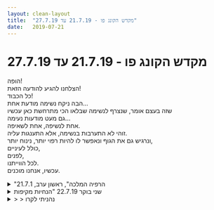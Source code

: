 ```yaml
---
layout: clean-layout
title:  "מקדש הקונג פו - 21.7.19 עד 27.7.19"
date:   2019-07-21
---
```

# מקדש הקונג פו - 21.7.19 עד 27.7.19 
הופה!<br> הצלחנו להגיע להודעה הזאת!<br> כל הכבוד!<br> הבה ניקח נשימה מודעת אחת...<br> שזה בעצם אומר, שנצרף לנשימה שבלאו הכי מתרחשת כאן עכשיו<br> גם מעט מודעות נעימה...<br> אחת לנשיפה, אחת לשאיפה.<br> זוהי לא התערבות בנשימה, אלא התענגות עליה.<br> ונרגיש גם את הגוף ונאפשר לו להיות רפוי יותר, נינוח יותר,<br> כולל לעיניים,<br> לפנים,<br> לכל הווייתנו.<br> עכשיו, אנחנו מוכנים.

<details>
                    <summary>"הרפיה המלכה", ראשון ערב, 21.7.1</summary>
                    השיעור שלי הפעם התקיים באזור &quot;הבריכה השקועה&quot;. התחיל בסביבות 19:30 וכלל:<br> <br> שיחה קצרה עם קרן ועבודה משותפת לשיפור הראיה.<br> תרגילי גמישות.<br> שיחה עם דניאל.<br> <br> עבודה משותפת עם בועז, יניב וריב:<br> סבב סיפורים עם זווית של סיבוך לעומת פשטות - משהו מהחיים שלי, איך סיבכתי / יכולתי לסבך אותו ואיך זה כשאני תופש את זה בפשטות.<br> <br> המשכנו עם רצף הנחיות, כשכל אחד יכול להנחות במה ומתי שרוצה:<br> שימת לב לחלק בתוכי שמסבך דברים. אפשר לפעול מתוכו ואז הוא גדל, מתחזק. ואפשר להמנע מכך, ופשוט לאפשר לו להתנוון.<br> חישת השדה שלי, הגברת הנוכחות.<br> טיול בשבילים בין הערוגות והנאה פשוטה. (כולל התחמקות מחולדה דמיונית למחצה)<br> להבחין במצב הזה כשאני יודע שאני רוצה משהו, ואני ממוקד בהשגתו. לא מתפזר לכל עבר. איך זה לחיות כל רגע באופן כזה?<br> לדמיין חיים מתוך התגייסות של המערכת כולה, כמו במצב חירום כלשהו. אולי ללא המרכיב של סטרס.<br> התבוננות נעימה ומרגיעה על הסביבה.<br> ... . . .&nbsp;&nbsp;.&nbsp;&nbsp;.&nbsp;&nbsp;.<br> <br>
                  </details><details>
                    <summary>שני בוקר 22.7.19 "הנחיות מקיפות</summary>
                    שעת הגעה 06:18. הגעתי בנחת. <br> חלק מהכיוונונים לשיעור כללו ידיעה מה אני משתוקק לקבל ממנו. לא הרגשתי שיש לי בהירות בנושא הידיעה הזו. הרגשתי שככל שאני ״מתאמץ״ יותר אני מתרחק מזה ולכן הרפיתי. היה שם משהו עמום על הקונג פו שלי. <br> הרגשתי גם שהנסיון שלי לכיוונון לאימון פשוט, עמוק, שמסייע לי להסתנכרן עם מטרותיי לא העלה את רמת האימון. <br> משהו במערכת שלי שציפה למשהו גדול ומשמעותי מהשיעור לא תרם, במובנים מסוימים אפילו הפריע. <br> התחושה של נינוחות והנאה לא התחברה לי היטב עם מערכת הציפיות הגבוהה.&nbsp;&nbsp;<br> השיעור עצמו עבר היטב. ההנחיות הגיעו אליי ללא מאמץ, הרגשתי שאני משתתף בשיעור, לא מדריך או משהו כזה. עברתי דרך עבודות של גמישות כח, שדרוג בעיטה שחשתי שעדיין אינה נוחה לי, תוך עבודה עם הפרטנריות.<br> הגיע אליי הפוטנציאל של עמידת ידיים. <br> תובנה על עבודה עם מה שנגיש לי והימנעות מלהיתקע דרך מה שמאתגר או חוסם אותי. (במקרה הזה, מעבר לעמידת ידיים על קיר מול הביצוע של עמידת הידיים על קיר)<br> חיזוק ידיים, עבודת רגליים נמוכה, עבודות תנועה ונשימה. <br> לקחתי עמי להמשך היום איזושהי זרימה נינוחה עם הדברים. לעבור על פני הדברים כמו זרם, לא להיתקע.<br> סיום שיעור 08:16<br> משתתפות: אינגריד, דורית
                  </details><details>
                    <summary>> > נהניתי לקרו</summary>
                    
                  </details><details>
                    <summary>"הרפיה המלכה", ראשון 18:00, 21.7.1</summary>
                    הגעתי באיחור לא גדול, במצב נפשי קצת מעורער. לא קיבלתי הנחיה חיצונית אז התחלתי לעצמי את השיעור בהתאם להנחיות פנימיות שקיבלתי. היה שם עבודה על קבלה עצמית ועל מוכנות לקבל אהבה ושפע (במובן הרחב) מהסביבה ומעצמי, התבוננות על אנשים בסביבה, ומנוחה של כל היבטי ההוויה שלי. בשלב מסוים ריב הגיעה והציע לי עבודה משותפת, עשינו קצת עבודות סימונים עדינות, כשבמקביל אני בעיקר עבדתי על מנוחה.<br> <br> אחר כך שינינו מיקום לגינה השקועה אחרי שהתחיל לצאת הרבה פיח מארובה קרובה. ביחד עם ריב תרגלנו קצת עמידת ידיים (שאני הרבה פחות רחוק מלעשות ממה שחשבתי) ואז עבדנו על חמש החיות (והצלחתי לצמצם את המרחק בסיום מנקודת ההתחלה מבערך מטר וצי לבערך עשרים סנטימטר). בשלב הזה בן הנחה אותי לעבוד על הרפיה ולשאוף להגיע לרמה חדשה בנושא. חלק ניכר מהעבודה הזאת התמקדתי או בחלקים שהכי מוחזקים בתוכי, ונתתי להם לפחות טיפה של הרפיה, או בחלקים הכי רפויים בתוכי, ואיפשרתי גם להרפיה שלהם להעמיק וגם ולהדהד לחלקים נוספים.&nbsp;&nbsp; <br> <br> לאחר מכן הונחתי להמשיך את השיעור שלי עד לסיומו, ולסיים מתוך קשב לשיעור, ולא מתוך בחירה. התחלתי בשיחה עם בועז אריאלי. ואז עשיתי הליכה והתקדמתי לאזור שיצא ממנו הרבה עשן קודם לכן. תוך כדי הליכה נשמעתי להנחיות פנמיות, שעסקו בעיקר בלתת אמון בעצמי. כשהגעתי לאזור שהיתה בו שריפה שמעתי אנשים מסבירים שהתפוצצו שם בלוני גז ושאין נפגעים. התחלתי להתרחק משם בהליכה ותוך כדי זה הרגשתי שהשיעור שלי הגיע לסיומו.
                  </details><details>
                    <summary>שעור יום שני בקר 22.7.19 – "הנחיות מקיפות</summary>
                    הגעתי בשעה 6:25 – השיעור הרשמי הסתיים ב-8:20, השיעור שלי הסתיים ב-8:30<br> השתתפו: אינגריד, יואב, דורית – הנחה: יואב<br> <br> הגעתי לנקודת המפגש עם חשק לשיעור, אחרי היעדרות פיזית של שבוע – פעם אחת כי הייתי עסוקה במשהו אחר, ופעם אחת כי ניהלנו שיעור מהבית מול המחשב. השתוקקתי למפגש הפיזי במקום. <br> הדגש שלי לשיעור<br> מה שביקש להגיע אלי הפעם היה לחוות את העוצמה השקטה שלי בגוף<br> הנחיות חיצוניות 1<br> בשעה 6:50 בדיוק יואב הנחה אותנו להתכונן למעבר למקום אחר לאחר שכל אחד יבחר לו נושא או נקודה לעבודה במהלך המעבר. בחרתי להתמקד בתנועה חופשית של האגן.<br> חוויתי את השניים האחרים כבלתי נגישים, שקועים בתוך העבודה שלהם, זה מעט ציער אותי. התמקדתי בעבודה שלי. נהניתי לחוות את התנועה הזורמת של האגן שלי. כשעלינו במדרגות לרחבה שבין גן דובנוב למוזיאון, תרגלתי הליכה חרישית וזה היה נעים מאוד. לאחר מכן שילבתי הליכה חרישית עם תנועה חופשית באגן, שילוב מאוד מוצלח ומתאים.<br> עבודה חופשית<br> בחרתי בעבודה עדינה של שחרור מתחים תוך תרגול ראייה מרחבית של הסביבה, חישת הרוח, שמיעת קולות. המטרה: לתרגל להפרות ממאמצים מיותרים, לראות ולשמוע מבלי להיבלע.<br> תובנה משמעותית: בזמן שאני בקשב למציאות החיצונית, אני מרוויחה שקט, זה פחות נותן אחיזה למחשבות ולרעש בראש.<br> הנחיה חיצונית 2<br> ישיבה במעגל, כל אחד בורח 2-5 נקודות להמשך העבודה, כל אחד מציין אותם בקול רם בתורו – אפר גם לאמץ נקודה של מישהו אחר:<br> -&nbsp;&nbsp;&nbsp;&nbsp;אינגריד: נוחות בנשימה, נינוחות בגב, נעימות בעורף<br> -&nbsp;&nbsp;&nbsp;&nbsp;דורית: הנאה, הנאה<br> -&nbsp;&nbsp;&nbsp;&nbsp;יואב: הנאה, קשב, רגש<br> אימצתי את &quot;הנאה&quot;. לאחר ששמעתי את יואב ודורית פתאום חוויתי את עצמי כ&quot;נטולת הנאה&quot;. במבט חוזר אני רואה שזה לא נכון, הושפעתי באותו רגע. אבל מאותו הרגע שמתי יותר דגש גם על ההנאה – כלומר העליתי את המינון - וזה הוסיף לתרגול שלי.<br> תרגול בעיטות לפי מסלול 3 שלבים: תרגול בעיטה באוויר, תרגול בעיטה עם פרטנר, הגשת אגרוף עם כפפה לפרטנר כדי לאפשר לו לתרגל את הבעיטה שלו.<br> לרגעים כשתרגלתי עם דורית, חוויתי את עצמי כחסרת כושר גופני. עצרתי את ה&quot;קול הפנימי&quot; הזה ובחרתי לקבל את עצמי כפי שאני כרגע ולהיות נינוחה. הצלחתי להימנע ממאמצי יתר, ההנאה שלי הייתה מתונה. <br> מעבר לגן דובנוב למדשאה<br> במעבר שמתי דגש על נינוחות ונעימות. הייתה הנאה שקטה.<br> הנחיות חיצוניות 3<br> לאחר עוד זמן מה של תרגול חופשי שניצלתי למתיחות וגמישות, יואב הנחה אותנו לבחור פרומה ולתרגל אותה או חלקים ממנה, אפילו תנועה אחת בלבד, עם דגש על הנאה. מאוד אהבתי את הדגש, חוויתי אותו כמשחרר. שמתי לב אני נעשית רצינית כשאני מתרגלת פורמות. תרגלתי את שתי התנועות הראשונות של הפורם הראשון. הצלחתי להתנקות במידה רבה מהשכבות המיותרות של מאמץ ורצינות.<br> עבודה פנימית בהנחיית כל אחד מאיתנו לפי תור, משך 2-4 ד&#39;.<br> -&nbsp;&nbsp;&nbsp;&nbsp;דורית התחילה, עם תרגול הקשבה (נדמה לי)<br> -&nbsp;&nbsp;&nbsp;&nbsp;אני הנחיתי להקשיב לכלל הקולות ולהפוך אותן לזרם של נעימות בגוף; כעבור 2 ד&#39; הנחיתי לתרגל ראיה מרחבית תוך בחירת ה&quot;פריים&quot;, עד שמגיעים לתמונה רחבה מהנה והופכים אותה לזרם של נעימות בגוף.<br> -&nbsp;&nbsp;&nbsp;&nbsp;יואב הנחה אותנו לתרגיל שקט ונעים של התבוננות על היום העומד לפנינו ועוד כמה דברים.<br> עוד כמה תובנות<br> חוויתי בצורה מחודדת יותר את החיבור בין הפנים לחוץ.<br> גם הצלחתי לאפשר לרגשות לא נעימים לעלות מבלי לבלום או לחנוק אותם, אך גם מבלי להיבלע בתוכם ולהיות מוצפת. מאוד מעצים לגלות את האפשרות לתת לרגש בלתי נעים לעלות ולהיות, מבלי לאפשר לו להשתלט.<br> חוויתי בזה שוב ושוב את העוצמה השקטה שלי.<br>
                  </details><details>
                    <summary>שיעור עצמאי, 22.7.1</summary>
                    בשבעה בכרמיאל.<br> בהתחלה שמעתי מוסיקה שעשתה לי טוב, אחר כך קראתי טקסט לימודי, ואז טיילתי בצורה מיטיבה.
                  </details><details>
                    <summary>> > </summary>
                    זה היה בשעות הערב המוקדמות. בערך שעה.<br> <br> אני זוכר שבטיול היו לי נצנוצים כאלה של חוויה נקיה יותר, של כזה &quot;אה, זה החיים&quot;.
                  </details><details>
                    <summary>שני ערב 22.7.19 "חמימות מלטפת</summary>
                    ריב וסאשה, מיכל ושיר, אסא ודרור<br> זמני השיעור שלי: 19:30 - 22:25<br> <br> הגעתי ב-19:20 לכיכר אתרים. דאגתי קצת לענייני והתחלתי את השיעור. <br> ביליתי את תחילת השיעור בהקשבה לשיעור שלי להיום, בכתיבה במחברת של תוצרים רצויים ובשיחה עם ריב. <br> לאחר מכן התחלתי לעבוד על הדברים השונים. <br> <br> מתוך מה שרשמתי לי:<br> טיפול מופלא בגוף בכוונה לאפשר לו לעוף ליכולות חדשות<br> שדרוג רמה למקדש הבוקר שלי<br> מעוף לפרק השלישי - עבודה עם שש האמנים<br> התבהרות והתנקות נוספת של אמן בית המלאכה שאני<br> <br> קצת לפני 20:20 אספתי את דרור והתחלנו את שיעורינו המשותף. זמן מה לאחר 20:40 עברנו מיקום. <br> מתוך חלק זה: <br> התבוננות וטיפול בחשיבה רעילה (שימוש בין היתר בשאלות ביירון קייטי כאלה)<br> אימון בחישת האנרגיה של הגוף, חישת רגשות כאנרגיה והתמרת כאב רגשי<br> הזמנה של משהו למחר, או לימים הקרובים<br> <br> לאחר ששיעורו של דרור הסתיים נותרנו אני וריב בשיעור ועשינו עוד חלק אחד. בן כ-10 דקות שבו עשינו הדרכות קצרות זה לזה. <br> אני מבסוט לגמרי מאמן הקונג פו שאני ונהנה מאוד לשחק בשדרוג אמן הקונג פו שאני<br> להרשות לעצמי לעשות שימוש טוב בכל מי שסביבי<br> וויתור על תנאים<br> איתור חולשה יחסית לשאר באחד האמנים ולראות כיווני עבודה אפשריים איתו. <br> <br> תודה!!!<br>
                  </details><details>
                    <summary>שלישי בוקר 23.7.19 "פגישה מגביהה</summary>
                    זמני השיעור שלי: 7:50 - 10:50 בערך<br> השתתפו: נעה, הדר ואני<br> <br> חלק א - לפני השיעור וההגעה אליו<br> חלק ב - לפני החלק המשותף<br> חלק ג - החלק המשותף<br> חלק ד - שוב לבד<br> <br> מתוך חלק א&#39;<br> התעוררתי הבוקר זמן מה לפני השעון שכיוונתי לי ל-7. נזכרתי כמה נעים ופשוט זה לכוון את עצמי לזה. התיישבתי ועשיתי את עבודת הבוקר שלי. לאחר מכן התארגנתי ויצאתי. הגעתי מאוחר יותר ממה שהתכוונתי. רציתי להגיע בערך ב-7:30<br> <br> מתוך חלק ב&#39; <br> עבודה על פיתוח אמן התנועה. ניקוי אמונות תנאים והגבלות. תנועה חופשית פותחת ומשחררת. עם דגש על המפרקים. מין צ&#39;י קונג שכזה. המשך העבודה מיום חמישי על שתי תנוחות הגמישות וההתעמלות. פורם אגרוף ארוך 1 ו-2. עירות למתרחש בנקודת המפגש ואיסוף של מי שצריך איסוף.<br> <br> מתוך חלק ג&#39;<br> עברנו מיקום <br> ההנחייה כללה התבוננות על היום יום בתקופה האחרונה. <br> לאחר מכן עבדנו עם היכולת לקבוע פרק זמן קצרים להשתפרות בדברים. הראשון למשל היה פרק זמן שהוקדש לקבלת בהירות לגבי נושא נבחר כלשהו בחיים כיום. אחרים כללו זמן שמוקדש להשתפרות בתנועה, דקה לשיפור המצב שלי, זמן להרפיית העיניים ובכלל, זמן שמוקדש לנושא כלשהו שמתחשק להתפתח בו. ועוד. <br> <br> להיות איתי ולהיות עם חלק כלשהו בי שרוצה עכשיו תשומת לב. לטפל בי או במשהו בי ולשפר את מצבו.<br> <br> שיחה חופשית (שהייתה בין החלקים הבהירים והנעימים בשיעור). <br> <br> עזרה בבחירת נושאים לעבודה ובעבודה חופשית. <br> <br> מתוך חלק ד&#39;<br> להרשות לעצמי להמשיך להיות בתוך מקדש עמוק ויפה גם כשאני עושה דברים רגילים. ביום יום. להישאר. מותר לנוח בפנים כמה שרוצים. מותר לעשות בפנים כמה שרוצים. <br> <br> תודה!!<br>
                  </details><details>
                    <summary>"חמימות מלטפת" שני ערב 2019072</summary>
                    <br> התארחות בשיעור של יום שני.<br> שיעור בהנחיית אסא.<br> <br> עבודה על בעיטות סיבוב וצורותיה .<br> עבודה של סימון בעיטה בעיטה ללא חסימה. בעבודה אינטנסיבית ומהירה יחסית.&nbsp;&nbsp;תרגול של מנוחה. כאילו אפשר לעשות את זה לנצח. עבודה מאגרת.<br> <br> הסכלות על וריאציה של בעיטות, <br> 1. בעיטה פרונטלית בתחפושת, עולה רגיל ומשתנה לקראת הסוף לבעיטת סיבוב.<br> 2. בעיטה שהגוף נשאר פרונטלי אך הבעיטה סיבוב.<br> 3. בעיטת מניפה - אחרי הבטן.<br> <br> שיתופים של רשמים, <br> הקשר הגורדי ואלכסנדר מוקדון, החרב שלו. מתי שולפים את החרב הזו ואיך עושים את זה.<br> <br> לקיחת סיטואציה שאנחנו בלופ מחשבתי עליה. <br> איך נפטרים ממנה?&nbsp;&nbsp;או יותר נכון פותרים אותה. כך שתפסיק ל״שבת״ עלינו.<br> בודקים אותה, האם היא אמת מוחלטת, לדמייו את ההפך, האם זה נעים? לא בהכרח..&nbsp;&nbsp;להנות מהספק שאני לא יודע את האמת.<br> <br> הקונספט של איך הרגשות מתורגמות לחישת הגוף:&nbsp;&nbsp;הזיהוי, התזוזה ההתבוננות. <br> עבודה דומה לבעיטות עם הזזות .<br> <br> שיתוף סופי על תוכנית לשבוע:<br>  לקחת שעה חופשית מדאגות ומחויביות (הצעה של אסא) בוצע ביום לאחר האימון, הלכתי לארוחת צהרים לבד, היה נפלא.<br> <br> עבודה מהמטרות של דרור.<br> =================<br> קידום בעיקר בנקודות.<br> תנועתיות - הרפיה שם, התקדמות/<br> הדרור - חיבור עצמי, הכלים והיכלת לנתח סיטואציות. <br> שלמות הסרונות - חלק מהסיטואציות היה עבודה על המקום הזה, להנות מהחוסר שיכול להיות נפלא.<br> <br>
                  </details><details>
                    <summary>יום שני ערב "חמימות מלטפת</summary>
                    כיכר אתרים. אסא דרור ומיכל. הגעתי ב 8 ורבע. מאוחר מדי. לאחרונה התחלתי להקדים לשיעור ביום שני&nbsp;&nbsp;וגם לשיעור הזה חיכיתי כל היום. ובכל זאת אחרת. אני לומדת להנות הכך שאני מגיעה מוקדם יותר לשיעור. הייתי רוצה שהזמנים שלי יהיו יותר מדויקים. אני מתקשה להעריך זמנים של יעדים ואפילו הוויז לא מצליח לעזור לי כל כך להגיע במדויק. <br> מיכל התקשרה, הייתי צריכה להחליף את בגדי העבודה עוד בחנייה אבל החנייה היתה מלאה בעוברי אורח, עליתי לכיכר עם שמלה כשבתיק בגדים להחלפה. בכיכר דרור ואסא ומיכל שמחכה. צועדות להילטון לדשא. אני מלאה באנרגיה אינטנסיבית ומתוחה מיום של עבודה שלא נחתי בתוכו, להפך השקעתי אנרגיה של התאמצות מיותרת. עומדים על הגבעה אל מול הים והעניים נשטפות ביופי שמיימי. הקולות שעולים&nbsp;&nbsp;מאנשים ששרועים ונהנים מהמראה המופלא ומהחברותא אחד של השני היה מרהיב.<br> ממשיכות לצעוד למקום החוזר של האימונים. מרחוק רואות את סשה וריב מתאמנים. מיכל ואני צועדות לכיוון מחסה ואני מחליפה בגדים.<br> הנחיה משותפת- 6 מימדים. אני מודטת , הגוף מנסה להתרווח וקשה, עדיין מתוחה כמו קפיץ אחר כך כתיבת אישורים, אני בוראת את העולם שלי באופן בהיר. אחר כך בניית חזון וכתיבה, יוצא לי בקלילות 25 פרטים מה אני אוהבת בעצמי. תנועה- אימוני בעיטות וידיים. לבסוף הרפייה כשאני משתרעת על הספסל במנוחה. הגוף מתרכך אחרי יום קשוח. מרגישה את העייפות. סיום שיעור 21:50
                  </details><details>
                    <summary>יום רביעי לילה "הקלף המנצח</summary>
                    התחלת שיעור מול המחשב בשעה 20:28. הרפיה אל מול המחשב, בתנועה, אל מול חפצים מסביבי, תרגול הרפיית העניים אל מול הטלויזיה, שוב תרגול הרפיית העניים אל מול המחשב. העניים שלי מתקושת לנוח. אני מרגישה כמה השרירים מתאמים. כמה בעצם אני מתאמצת לראות ומכווצת את העניים. מתקשה לתרגל להניח את העניים על המילים ולנוח ולהשתחרר. קשה לי. <br> עוצמת עניים מדי פעם ומתאמנת&nbsp;&nbsp;בנחת, הראייה מתחדדת. <br> ממשיכה בתנועה ובהרפייה ובמתיחות של הגוף. <br> שקט לי <br> סיום שיעור 22:04
                  </details><details>
                    <summary>ב' ערב 22.7 "חמימות מלטפת" עם שיר 6 המרחבים</summary>
                    הקוד תופס לי מקום בכותרת. אני אוהבת לרשום בכותרת פריט מידע כלשהו על השיעור שאוכל לאתר בקלות :)<br> <br> מצליחה להגיע מספיק מוקדם למתיחות אבל השמש כבר שקעה.<br> ריב וסשה כבר התחילו והלכו.<br> אסא שם, דרור שם, שיר מגיעה אחרי.<br> <br> הולכת עם שיר בכיף שלנו.<br> עוצרות מול הים.<br> נושמות<br> נטענות<br> ניהנות<br> נפתחות<br> מזדככות<br> נותנות לנוף הים לנקות אותנו<br> <br> הולכות לדשא המזרחי.<br> 6 המרחבים שלנו שם. כל אחד עובדת עם עצמה.<br> כיף! תענוג.<br> <br> {באמצע צופה בג&#39;וק מסתובב בסיבובים מטורפים כאילו הוא שתה משהו. לא מבינה מה עובר עליו.<br> אחר כך בא בחור בעייתי שנעצתי בו מבט שלא יתקרב.<br> והוא הסתובב כמו הג&#39;וק בעקבות זה. הרגעתי את עצמי והוא הלך}<br> <br> אחר כך מקבלות עוד זמן להתקדם במטרה שיש לנו.<br> ואז מקבלות לזה עוד חמש דקות.<br> <br> נראה לי ששכחתי משהו והיה <img src="http://www.timg.co.il/tapuzForum/images/Emo23.gif" alt="|לב|"><br> <br> הלכנו ביחד.<br> מסיימות את השיעור בצומת של הירקון על ארלוזורוב.<br> תודה.<br> <br> היה לי תענוג להתקדם במטרות שלי.
                  </details><details>
                    <summary>"שלושה יסודות" 24.07.2019 שלישי 9:00 בער</summary>
                    היה שיעור ממש כיפי עם שיחה נעימה עם אורי לפני ושיחה נעימה עם בן אחרי ותחושת הרגעות כללית כזאת.<br> אולי גם עזר שעדכנתי את בן בפציעה שלי בתחיל תהשיעור ובכך אולי מנעתי תרגילים שהיו לי לא נעימים.<br> בכל מקרה בשיעור תרגלנו איכויות של רצון לשים לב לרצונות השונים להנות מהם - ביאזשהו שלב נתנו לזה מילת מפתח Will<br> שילבנו גם עבדוה של מתן תשומת לב למנוחה גם לזה נתנו מילת מפתח rest<br> ובאיזשהו לשב גם דיברנו על זרימה - זרימה לפעולה לעשייה ובכלל המושג עצמו גם פה ניתנה מילת מפתח בשלב מסויים FLOW<br> כאשר שיפרנו איכות מסויימת - אמרנו את אחת ממילות המפתח בקול רם.<br> באיזשהו שלב גם שיתפנו תובנות לגבי ההתליך ומה עובר עלינו בתרגול. אני לדוגמה דיברתי בין השאר על כך ששמתי לב להבדל בין הנאה מדברים שאני רוצה&nbsp;&nbsp;נגיד לישון ובין דברים שאני חשוב שאני צריך לרצות - לקום בחמש בבוקר כדי להתעמל והכל בנימה מאוד רצינית ומחוייבת שכזאת אבל שלא קשורה למה שאני רוצה.<br> ניהלנו גם שלוש סדנאות על כל אחד מהנושאים שבהן המטרא ההייתה לשפר את העבודה תוך מתן טיפים תובנות ועצות לשיפור נושא הסדנה, והיו שלושה כאמור אחד לאבחנה ברצונות והנאה מהן , אחד לעבודה עם מנוחה והנאה ממנה ואחד לשיפור ההעבודה על הזרימה.<br> עגד כאן סיכום קצרצר ובהכרח לא ממצה של השיעור,היה כיף !&nbsp;&nbsp;<img src="http://www.timg.co.il/tapuzForum/images/Emo13.gif" alt=":-)"><br>
                  </details><details>
                    <summary>שעור יום רביעי 24.7.19 – "התמודדות עם עצמי</summary>
                    הגעתי ב-6:25 – השיעור שלי הסתיים ב-8:45 – השתתפו: אינגריד, תרצה – הנחיה משותפת<br> לפני תחילת השיעור הרשמי<br> הגעתי מעט לפני תרצה. היה לי ברור שהפעם אני נדרשת להעניק תשומת לב מרבית לנעימות בגוף – מה שכולל: שקט ורוגע, הנאה, תשומת לב.<br> תחילה ביצעתי כמה תרגילים עדינים של מתיחות ידיים ורגליים ושחרור. נהניתי מהחופש במרחב. שמתי לב שכבר אין לי התנגדות להתאמן באזור המפגש.<br> לאחר שתרצה הגיעה פתחתי מתוך בחירה מודעת בשיחה חופשית; תוך זמן קצר ביותר הגענו לשיחת עומק שבה תרצה סיפרה ואני הקשבתי ושמתי לב שאני נהנית מהשיתוף של תרצה ומיכולת הקשב שלי. שיתפתי בכמה תובנות זהירות. כעבור זמן מה אני שיתפתי במשהו. כעבור זמן מה התבוננתי בעצמי ושמתי לב שאני כל כך שמחה על אפשרות לנהל שיחת עומק שלווה וישירה עם תרצה שכל הגוף שלי נעשה שקט ורפוי יותר. חוויתי שינוי משמעותי בכף היד הימנית שב-24 השעות האחרונות החלה להתכווץ עד כדי כאב (לא חריף). הכאב נעלם והשרירים היו הרבה יותר רפויים. שיתפתי את תרצה בטרנספורמציה הזאת. היה נעים.<br> תחילת השיעור הרשמי – חלק ראשון<br> בערך בשעה 7:00 התחלנו לתהות מדוע לא הגיע איש כדי להנחות אותנו. בדקנו הודעות ומצאנו מייל מבן שהנחה אותנו לנהל את השיעור של עצמנו בזו הלשון:<br> &quot;אם קרתה תקלה כלשהי<br>  <br> והשיעור איננו מונחה מבחוץ,<br>  <br> התייחסו בעדינות ובתשומת לב,<br>  <br> לשיעור שלכן,<br>  <br> עדיין.<br>  <br> שהרי אתן כבר מנוסות ויודעות... ויכולות בכל אופן, להיות קשובות.&quot;<br> <br> הנוסח נראה לי מעט סתום בתחילה. קראתי 3 פעמים ועניתי בקצרה. אני עדיין לא מבינה את פשר המילה &quot;עדיין&quot; בתוך המסר.<br> <br> המשכנו כמה דקות בשיעור חופשי באותו המקום. לאחר מכן תרצה שאלה אם אני רוצה לעבור מקום. <br> לאחר כמה היסוסים והתלבטות משותפת כיצד לנהל את השיעור שלנו, בה מצאתי שנראה לי טבעי להתחיל לנהל את המצב ואילו תרצה ציינה שנוח לה לקבל הנחיה חיצונית שמאפשרת לה לא לחשוב ולקבל החלטות, הצעתי שננהל את השיעור במשותף לחילופין. תרצה מאוחר יותר חידדה את ההנחיה בזה שמי שרוצה &quot;מושכת&quot; אליה את ההנחיה, ללא מגבלת זמן – כלומר העברת שרביט גמישה ובלתי פורמאלית. אהבתי את זה וכך עשינו.<br> <br> תוך כדי מעבר לגן דובנוב שיתפתי את תרצה בתחושה שלי שהחלה להתגבש שעצם ה&quot;תקלה&quot; – לפיה מישהו (יואב?) אמור היה להגיע כדי להנחות את השיעור והוא לא הגיע – היא הזדמנות מושלמת עבור שתינו &quot;לתפור לנו שיעור לפי מידה&quot; ושהעיתוי מושלם.<br> הרגשתי הכי בנוח להעביר הנחיה לפי מה שמתאים לי באופן מדויק מבלי לחשוש שזה לא מדויק עבור הפרטנרית שלי. זה העניק דיוק נדיר לשיעור.<br> <br> -&nbsp;&nbsp;&nbsp;&nbsp;אינגריד: מעבר לגן דובנוב תוך תשומת לב לידיים.<br> -&nbsp;&nbsp;&nbsp;&nbsp;תרצה: להעלות כאב בגוף<br> -&nbsp;&nbsp;&nbsp;&nbsp;תרצה: לחבר איכשהו בין הכאב לבין הידיים. ציד עלה לי חיבור לחוויה של חוסר אונים רפיון ידיים).<br> -&nbsp;&nbsp;&nbsp;&nbsp;אינגריד: שילוב של תרגילי כושר וגמישות. נהניתי מזה, הגוף שלי ממש ביקש את זה.<br> <br> לאחר מכן חוויתי תחושה מאוד נעימה של הרפיה בגוף. נהנינו ממצב שכיבה על הגב – התנוחה שהכי מאפשרת להרפות מכל מאמץ.<br> <br> חלק שני<br> הרגשנו כל כך רפויות ש&quot;נגמרו&quot; לנו הרעיונות לתרגילים. תרצה שאלה אם יש משהו שאני רוצה לעבוד עליו. זה הביא אותי לחשוב על כך שהייתי רוצה לעבור על טבלת 12 העבודות. שתי פתחנו את הטבלה שסרטטנו לפני כמה שבועות – הרגשתי כמו בשיעור שבו פותחים ספר לימודים, נהניתי מזה.<br> עברתי על 12 המשבצות ועיניי נעצרו במשבצת &quot;אמנות הבריאות&quot;.<br> תיארתי לתרצה באריכות את מצב החולשה הכללית שאני חווה בשבועות האחרונים, מאז שהצטננתי. זה אפשר לי להתבונן במבט כללי על כל התקופה הזו ולראות שחל שינוי הדרגתי שעדיין בעיצומו, אבל שהמצב לא סטאטי. היה בזה משהו מרפא ונפלא. תרצה הקשיבה בנינוחות; לאחר זמן מה היא עצרה אותי – זה הרגיש לי מדויק ונכון באותו הרגע, כלומר מושלם . <br> <br> תרצה שאלה אם יש עוד נושא בטבלה שאני רוצה להתבונן בו. <br> התבוננתי שוב בטבלה והנושא הבא שהזמין אותי להתבונן בו היה &quot;ניהול עצמי&quot;. גם כאן רוב הזמן אני דיברתי אבל הרגשתי שזה התאים גם לתרצה. גם כאן זה אפשר לי לראות שיחסית לעצמי בעבר, אני מתנהלת די טוב ושיש לי עוד הרבה מה ללמוד כדי להגיע למיומנות שאליה הייתי רוצה להגיע.<br> <br> הזמן עבר מאוד מהר. פתאום תרצה נזכרה שיש לה מגבלת זמן (8:30) ושכבר עברנו אותה (היה 8:37). הכרזנו על סיום השיעור הרשמי שלנו. אני עוד המשכתי כמה דקות בשיעור שלי כדי להשלים רשימות במחברת.<br> <br> <br> דברי סיכום<br> היה שיעור מושלם עבורי. מאוד נהניתי. הרגשתי ששתינו מקבלות השראה גם מיואב ומבן, למרות שלא היו נוכחים. <br> השיעור הזה אכן סיפק לנו הזדמנות להתמודדות מיטיבה כלשהי עם עצמנו.<br> לגמרי מרגישה שבכדי לנצח את עצמנו, יש תחילה להתמודד עם עצמנו. <br> כשאני קוראת את המסר שבן שלח לנו במייל, עד עכשיו אני לא בטוחה שלגמרי הבנתי אותו, אבל השיעור היה מעולה ובדיעבד, ללא תיאום בינינו, אני מוצאת שגם הכותרת של &quot;שער הקסמים&quot; מתאימה באופן מושלם לשיעור שנוצר. מדהים. <img src="http://www.timg.co.il/tapuzForum/images/Emo13.gif" alt=":-)"><br>
                  </details><details>
                    <summary>"הקלף המנצח", רביעי ערב, 24.7.1</summary>
                    הקסם והגיהנום:<br> <br> בתחילת השיעור היה זמן מה שלי לבד בו נעתי ממצב בכלל לא נעים למצב טיפה טוב יותר.<br> <br> בין היתר שמתי לב לשקט וליופי שמסביב. זו הייתה התנסות טובה באיך לעזור לעצמי במצבים כאלה.<br> <br> אחר כך שוחחתי עם בן ובמהלך השיחה עלו כל מיני הנחיות.<br> <br> למצוא נקודה עם קסם בסביבה שלי, ותוך כדי שאני מחובר לקסם, להמשיך לדבר.<br> <br> לשים לב לגיהנום הקטן שבתוכי תוך כדי שאני מחובר לקסם מסביב.<br> <br> יכול להיות שעצם החיבור לקסם כבר נותן מענה לחלק מהבעיות שלי.<br> <br> שימת הלב לסיפורים הרעים שרצים בתוכי, יכול להיות שער למודעות לעצמי\למכונה.<br> <br> גם החיבור לקסם יכול להיות שער כזה. ולעוד דברים.<br> <br> אחרי השיעור חשתי במצב טוב. החיבור לקסם נמשך גם בעודי מטייל בעיר ונוסע הביתה.<br> <br> שיעור משמעותי.<br> <br> בין 17:30 ל19:15.<br> בערך.<br> <br> בגן דבורה בארון.<br> <br>
                  </details><details>
                    <summary>> > יוצא ל</summary>
                    לחקור את החיבור לקסם בכל מיני הזדמנויות, וזה טוב.
                  </details><details>
                    <summary>רביעי ערב 24.7.19 "הקלף המנצח</summary>
                    זמני השיעור שלי: 20:25 - 23:00<br> שותפים למקדש: ריבּ ובועז<br> <br> הגעתי לשיעור עם התרגשות מסוימת. הייתה לי הרגשה מאוד טובה לגביו עוד מהבוקר. שמחתי שהצלחתי להקדים גם להקדמה שבן הציע במייל שבו תיאמנו. איך שהגעתי בן אסף אותי וצירף אותי למקדש שהיה כבר מאוכלס על ידי שני חברי לשיעור. <br> <br> התחלתי בלהקשיב לשיעור שלי ולקבל מידע על הדברים שבהם הוא הולך לעסוק היום. רשימה חלקית שלהם ( בין היתר מתוך הכרה בכך שגם אם אכתוב כל מה שהייתי מודע לו, זו עדיין רשימה מאוד חלקית), כוללת:<br> <br> להימנע ממיינד השיעור ההרגלי - איך שנכנסתי למקדש, ניסה לעלות איזה דפוס מחשבה-רגש-רמת אנרגיה שמאוד מוכר לי משיעורים ומגביל את העבודה שלי. הפעם זה נחווה ממש כמשהו כואב ומיהרתי לבחור שוב בדבר הרענן והחדש שאיתו הגעתי. <br> קרב כסביבה פרמטרית - שניתן לפרק ולראות ולהשפיע עליהם<br> השקט הנמצא מתחת לרמת החשיבה<br> 6 האמנים - עבודה על שדרוגם ועליה ברמתם.<br> היכולת שלי לשלב ביום יום -&gt; להניח ליותר לזלוג אל מחוץ לבועה. היכולת להטמיע ברמה גבוהה יותר. העבודה שלי ביום יום. <br> אמן התנועה - שקיבל התייחסות מיוחדת היום. וייתכן שימשיך לקבל התייחסות מיוחדת בשיעורים הקרובים. <br> <br> כל הנושאים קיבלו התייחסות בשיעור הזה.&nbsp;&nbsp;והיו עוד כמה. <br> <br> אמן התנועה קיבל נתח נאה מאוד. המשכתי את העבודה עם שני תרגילי הגמישות/התעמלות/שדרוג היכולות הפיזיות שקיבלנו לפני שבוע ביום חמישי. <br> הם ממש נפתחו בפני הפעם ואני מתחיל לראות את העולם שגר מאחוריהם. <br> תנועה חופשית בשלושה מישורים - עמידה, שכיבה ובאמצע. לתת לתנועה לקחת אותי לאן שהיא רוצה. להרפות כמו מריונטה בתוכה. ובכך לקבל עליה גם שליטה רבה יותר. <br> טיפוס<br> ריצה ומעבר מרגל לרגל <br> שימוש בנשימה - השימוש שלי בנשימה נעשה טוב יותר. פעם בכמה זמן כשהנשימה מתחילה להתקצר, אני נותן נשימה אחת מודעת וזה מיד משפר את המצב.<br> תרגילים מסוג צ&#39;י - קונג והפיתוח של תנועה מחוברת לאנרגיה הפנימית למגוון תועלות עצום.<br> רקדן שאיננו מוגבל על ידי תחביר התנועות שלומד - להמציא מהלכים ותנועות. <br> היכולת לפרק תרגילים לחלקים שניתן להתאמן עליהם. הערה של בועז - יש מלא יוטיובים שמפרקים כאלה. ראיתי עכשיו אחד כזה שמיד הועיל לי מאוד. <br> היכולת לראות את כל שש האמנים דרך הפאה של אמן התנועה. בהסתכלות זו קונג פו היא אמנות תנועה. תנועה של הגוף, תנועה של הגוף הפנימי, תנועה של המחשבות, של הרגשות, של המוטוריקה, של האינסטינקטיבי, של התקשורת עם עצמי והעולם. וכולי. ככל שאני מתפתח תנועתית, אני מתפתח בהכל. <br> הומלץ לי לראות את הסרט &quot;הרקדן&quot; שבו אצפה בהזדמנות הבאה שתהיה לי. <br> <br> השקט שמתחת למחשבות - עלה איזה משהו מקסים מאקהרט טולה. משהו שהוא כותב ממש בהתחלה של כוחו של הרגע הזה. שאנשים אמרו שהם רוצים את מה שיש לו והוא עונה להם שיש להם את זה כבר, הם פשוט לא יכולים לחוות את זה כי המחשבות שלהם רועשות מידי. אהבתי את הפשטות של התמונה הזו. את הנתיב שהיא מציעה. <br> <br> משהו שריבּ שיתף אחרי זה היה חזק מאוד גם. זה הצביע עבורי על כך שאין צורך &quot;להתגבר&quot; על מחשבות רועשות או להשקיט אותן כדי לחוות את השקט. גם כשהמרחב הפנימי שלי רועש, לחישה קטנה ועדינה רצונית שלי נשמעת היטב ומשפיעה מיידית לטובה. <br> <br> אמן האושר - פשוט להעביר את תשומת הלב שלי אל האושר שלי עכשיו. תשומת לב לכך שלא באמת קוראים לזה אושר. הרמה המלאה של זה כבר נמצאת אצלי באופן כלשהו. <br> <br> אומן ואמן - שני היבטים משלימים. <br> <br> אמן היום יום - לקראת סוף השיעור של ריבּ ובועז דיברנו על טכניקות יומיומיות ועל היכולת להטמיע דברים. <br> שני אייטמים הוזכרו בהקשר זה - מפת עבודה לטיפול בזרעים שמקבלים בשיעורים מסיכום שיעור של ריבּ, והמקדש היומי מסיכום שיעור של אסא (סוג של קוד מקור לפיתוחו של מקדש יומי). תוך כדי הכתיבה עכשיו עצרתי ועיינתי בשניהם. ווידאתי שהם זמינים לי להמשך עבודה.&nbsp;&nbsp;<br> <br> לאחר שנותרתי לבדי בשיעור, עבדתי עוד קצת על שני התרגילים. על צ&#39;י קונג (האנרגיה הייתה מוחשית וסמיכה. רוצה עוד מזה). דמיינתי את מחר בבוקר. <br> <br> תודה!!
                  </details><details>
                    <summary>> > תוספת קטנ</summary>
                    לקראת הסוף היה חלק שבו החלפנו טיפים. כל אחד קיבל טיפ משני האחרים. <br> השניים שקיבלתי:<br> <br> 1. ללמוד נסיבות שבהן מתאפשר לאנרגיה שלי להתגבר בתוך הפעילות. לא רק לא להיחלש, ואפילו לא רק להישאר על אותה רמה. להתגבר. למשל תוך כדי עבודה תנועתית. למשל תוך כדי עבודה ביום יום. <br> <br> 2. שני התחומים מה שאני רוצה ומה שאני צריך. לזהות אותם. לאזן ביניהם. לפעול לפי זה. <br> <br> תודה!
                  </details><details>
                    <summary>שבת אחרה"צ 27.7.19 "גן מטופח</summary>
                    זמני השיעור שלי: 14:55 - 18:10<br> השתתפו יחד איתי בשיעור: אלון ועומרי, <br> מאיה,תרצה וריבּ. <br> וגם בן היה<br> <br> חלק א&#39; - לבד<br> חלק ב&#39; - בן מופיע<br> חלק ג&#39; - עם אלון ועמרי<br> חלק ד&#39; - עם מאיה, תירצה וריבּ<br> <br> מתוך חלק א&#39; - הרגעת הסערה<br> הגעתי עם מוח קצת קודח ממחשבות אודות איזה פרויקט שיש לי שאני קצת מודאג בקשר אליו. השקעתי את תחילת השיעור בהרגעת עצמי, התחברות והקשבה לשיעור, כניסה למרחב עבודה. <br> <br> השתמשתי בין היתר באפקט הלחישה שריבּ דיבר עליו בשיעור ביום רביעי - הלחישה העדינה בתוך הסערה. זה מופלא ממש. פעם שלישית או רביעית בימים האחרונים שאני עושה בזה שימוש. לייק! <br> <br> זמן מה לאחר מכן התחלתי עבודה עם 6 האמנים, כשאני מתמקד תחילה באמן ההגשמה בכוונה לשדרג אותו בשיעור היום וגם להשתמש בו לתועלתי. עבדתי יפה עם זה במשך כרבע שעה. התכוונתי לעבור הלאה, אך משהו גרם לי להישאר איתו עוד ועוד. איזה רצון להישאר. זה מגניב בגלל ההנחיה שקיבלתי מבן זמן קצר לאחר מכן.<br> <br> מתוך חלק ב&#39;<br> כשבן הופיע ונתן לי הנחיות, לאחר זמן קצר הוא נתן לי הנחיה בין היתר להישאר עם אמן ההגשמה עד להודעה חדשה. שיעור באמן ההגשמה. נזכרתי בשיעור ביום רביעי וביכולת לתפוס את כל הקונג פו כהיבטים שונים של אחד האמנים. במקרה זה של אמן ההגשמה. ובאמת קל מאוד לראות את זה ככה. המשכתי עם המחקר שלי לתוך חלק ג&#39; גם ומאוחר יותר הוא הופיע גם ב-ד&#39;<br> <br> מתוך חלק ג&#39;<br> עומרי ואלון הופיעו וקיבלו כל אחד בזמן שהגיע את ההנחיה שהונחיתי להעביר להם. עבודה עם מפת חלוקת הפרק הראשון ל-12. אני כאן לשאלות ועזרה אם הם רוצים. בזמן זה אני המשכתי עם העבודה שלי. <br> <br> ממצאים וכיוונים שעלו בחלקים א-ג<br> האמנים השונים כדמויות הפועלות באמצעותי - אוהבות שמכירים בהן. השימוש בביטוי &quot;אמן ה___ שאני&quot;, מעלה בי את הדמות הזו ומנכיח אותה עבורי. ואז אני יכול לפעול מתוכה. <br> <br> פנייה ותקשורת עם האני שהולך להיות בסיטואציה המבוקשת. תמיכה בו. הגשה של אנרגיה אליו.<br> <br> Hooks - אם אני מוצא בסיטואציה או בדבר שאני מנסה ליצור איזה הוק, איזה חלק מוכר לי ומובן לי שאם אני עובר דרכו רוב הסיכויים שהדבר כבר יצליח, זה מעלה מאוד את עוצמת היצירה. לדוגמא - מיקוד בחלק מסויים של כפות הידיים כשאני עולה לעמידת ידיים. עוד אחד - איזה טקס שאני עושה לפני שאני הולך לישון ומתכנת ביעילות גדולה את השעון המעורר הפנימי שלי. עוד דוגמא - לסדר את החדר שלי לפני שאני מתיישב לעבוד. אז כשאני מתיישב לדמיין את המציאות הרצויה שלי וליצור אותה, אם אפשר למצוא בה הוקס כאלה, זה מצויין. הם שערים לעבור דרכם אל מה שרוצים שמעלים מאוד את הסיכוי להגיע.<br> <br> מחקר כפול - איך אמן ההגשמה עובד בשביל כל אחד מהאמנים האחרים, איך כל אחד מהאמנים האחרים עובדים בשביל אמן ההגשמה. להתבונן על כל אחת מפאות הקוביה דרך פאת ההגשמה. ולהתבונן בפאת ההגשמה דרך כל אחת מהפאות האחרות. <br> <br> מטרות - ישויות נותנות כיוון. שמאפשרות לכוון את עצמי. ללא כאלה, אני קצת עלה ברוח.<br> עיון במסמך הבעוד 5 שנים שלי (שכתבתי לפני כ-3). בהחלט עשיתי התקדמות יפה עם הרבה מהדברים שם. חלקים אחרים פחות. נדמה לי שהגיע הזמן להשקיע בכתיבת אחד חדש כזה. מעודכן. אולי שניים. אחד בשביל עוד 5 שנים. אחד בשביל השנתיים שנותרו לפקיעת התאריך. כדי לנסות למקסם את הרווח ממנו. <br> <br> ההבדל שבין לעבוד על משהו ובין לקחת את האחריות על יצירת המציאות הזו.<br> <br> בעקבות שאלה שאלון שאל על עבודה לבד והתשובה שלי עליה + הנחיה שבן נתן לי שעיקר הפונקציה שלו מבחינתי כרגע היא להתעלם מנוכחותו + אני מניח כל העבודה שלי בנושא אמן ההגשמה בשיעור הזה + בטח עוד דברים, משהו השתנה בנוכחות שלי בשיעור. הייתי שם באופן הרבה יותר מלא, הרבה יותר מטעם עצמי. עובד על הדברים שלי כסוכנות עצמאית<br> <br> מתוך חלק ד&#39; - <br> לפני שתירצה, מאיה וריבּ הופיעו, קיבלתי הנחיה לפגוש לרגע את אסא שהוסיף כבר את הפרק השלישי לעבודה שלו. בשני תרחישים אפשריים. המפגש היה נעים ומגרה. אך קצר. עוצר עכשיו את הכתיבה רגע כדי לתת עוד קצת זמן לשני המפגשים. <br> <br> לאחר שהם הגיעו הונחינו לבחור כל אחד במודל התפתחותי מסוים מבין אלו שנפגשנו אתם עד היום בשיעורים, להגיד אותו לאחרים, ואז לעבוד איתו/באמצעותו. אני בחרתי במודל של 4 ההיבטים/אזורים/רבדים: קשב, הרפיה, פעילות ויצירה. היה כיף מאוד לחזור אליו לאחר זמן מה שלא עבדתי אתו. נזכרתי גם בפורמה שבניתי עבורו ובעוד כל מיני דברים נהדרים שקשורים אליו. <br> <br> לאחר מכן ריבּ ואני קיבלנו הנחיה לשדרג את הערב שלנו, כשאנו משתפים מידי פעם אחד את השני בהיילייטים מתוך זה. בשלב מסוים בן הנחה אותנו להתרכז יותר באיך של הערב מאשר במה שאנחנו הולכים לעשות בו. הדבר הזה הזכיר לי כמה ערבים קסומים מאוד אחרי שיעורי השבת האלה ופתח בי מקום לאנרגיה שהייתה בהם להופיע בי עכשיו. זה היה מופלא. לאחר מכן הסתיים שיעורי (היה לי הערב גג של עד 18:30). בן העיר שהשלב ההגיוני הבא בשיעור שלי, אם הייתי ממשיך, היה לעבור לשדרג את העכשיו שלי.<br> <br> שיעור מופלא. תודה!!
                  </details><details>
                    <summary>שיעור קונג פו לא רשמי 24-26 ליול</summary>
                    בתאריכים אלו הייתי בסדנא שאני וחברי יצרנו, יחד עם עוד עשרות מורים שמשתתפים בפרויקט &quot;פלדנקרייז ולמידה&quot; (בעבר פלדנקרייז ומתמטיקה). <br> כך אנו לומדים אקטיבית איך מכניסים אלמנטים של קשב (באיכות גבוהה, בהיבטים שונים) לתוך למידה אקדמית של נושאים כגון חשבון ואנגלית. <br> <br> הסדנא היתה לא תאומן מבחינת ההשפעה שלה. <br> <br> אספר רק על שני תוצרים. <br> <br> 1. הבנתי מה הן טכניקות, והוסרה ההתנגדות שהיתה לי לנושא. <br> בסדנא היה שיעור מופלא שהעבירו שתי מורות נהדרות, שעושות כבר כמה שנים שיעורים באנגלית לתלמידים בחינוך מיוחד, ומשלבות בכך פלדנקרייז ותנועה. הסדנא עירבה תרגילים בשימוש בקול ובנשימה, ואז עבודה על אותיות באנגלית, בעזרת קול ונשימה. <br> בסדנא זו עשיתי שלום עם מושגים שבאים מעולם הטכניקות, איתם היה לי ריב כל חיי למעשה. <br> החיבור בין טכניקה, או אבן הבניין, לבין הדבר עצמו, התאפשר, ונוצר דימוי חדש. אפשרי לי עכשיו לעבוד איתו בחשבון גם, וגם בתנועה. מתכווננת לכך בשיעורי הקונגפו ושאר שיעורי התנועה שלי בעתיד. <br> <br> 2. נולדה בי היכולת להעזר בצורה יותר טובה. לראות את עצמי כחלק ממארג של פעולה של הרבה אנשים, שיש הרבה אנשים שעושים דברים טוב ונהדר ואפשר להעזר בהם בשמחה (רבה הרבה יותר ובמודעות רבה הרבה יותר ממקודם). הדבר נולד בהקשר של עזרה טכנית לקיום מסיבה בסדנא בעזרת תוכנה (ספוטיפיי) ואז עבר למשהו אחר - האפשרות להעזר במישהי להקמת אתר לפרויקט. <br> <br> ראיתי את היכולת הזו בפעולה כאשר חברה טובה שלי סיפרה לי על יכולת של כלתה, שקשורה באפשרות לממש דברים בקלות, ועלה בי הרעיון המדהים שהיא תעשה לנו שיעור על כך. זה עדין מפעים אותי בפריצת הדרך המחשבתית של זה :) <br> <br> 3. את הסדנא הזו - שלושה ימים של עבודה - לא תכננו כלל. התאפשרה זרימה וחיפוש מתמיד אחרי הדבר הנכון, כולל אפשור אמיתי שדברים יהיו מעצבנים, לא טובים ולא נכונים, ושימת לב לזה ללא קבלה מיותרת. <br> <br> התוצאה היתה נהדרת, מקדמת, אוצר בלום של יצירה ואור והיוולדות וקשרים חדשים. <br> <br> תודה רבה על השיעור המדהים שהיו שלושת הימים האלו.&nbsp;&nbsp;<br> <br>
                  </details><a href="javascript:history.back()">בית</a>